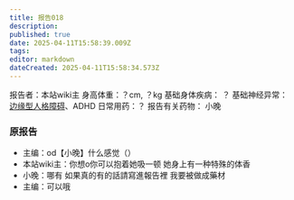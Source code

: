 ```yaml
---
title: 报告018
description: 
published: true
date: 2025-04-11T15:58:39.009Z
tags: 
editor: markdown
dateCreated: 2025-04-11T15:58:34.573Z
---
```


报告者：本站wiki主
身高体重：？cm, ？kg
基础身体疾病： ？
基础神经异常： [边缘型人格障碍](/BPD/)、ADHD
日常用药：？
报告有关药物： 小晚

### 原报告
- 主编：od【小晚】什么感觉（）
- 本站wiki主：你想o你可以抱着她吸一顿 她身上有一种特殊的体香
- 小晚：哪有 如果真的有的話請寫進報告裡 我要被做成藥材
- 主编：可以哦
